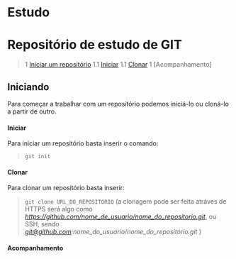 # Estudo
# Repositório de estudo de GIT

> 1 [Iniciar um repositório](#Iniciando)
> 1.1 [Iniciar](#Iniciar)
> 1.1 [Clonar](#Clonar)
> 1 [Acompanhamento]

## Iniciando

 Para começar a trabalhar com um repositório podemos iniciá-lo ou cloná-lo a partir de outro.

#### Iniciar
 Para iniciar um repositório basta inserir o comando:

 > `git init`

#### Clonar
 Para clonar um repositório basta inserir:
 > `git clone URL_DO_REPOSITORIO` (a clonagem pode ser feita atráves de HTTPS será algo como *https://github.com/nome_de_usuario/nome_do_repositorio.git*, ou SSH, sendo *git@github.com:nome_do_usuario/nome_do_repositório.git* )

#### Acompanhamento